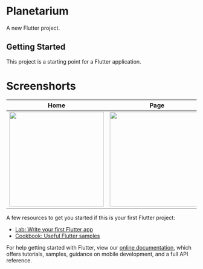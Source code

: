 # Planetarium

A new Flutter project.

## Getting Started

This project is a starting point for a Flutter application.

# Screenshorts

| Home      | Page      | Swipe      |
|------------|-------------|-------------|
| <img src="https://user-images.githubusercontent.com/82761457/147730051-e34b3363-7281-4f0c-b736-b043ef9dc43b.png" width="250"> | <img src="https://user-images.githubusercontent.com/82761457/147730187-dd79c8ec-1930-43a6-bde4-ef3c07d46bd8.png" width="250"> |  <img src="https://user-images.githubusercontent.com/82761457/147729789-739b91d3-57e6-4a9e-bd2b-c44441493f8e.png" width="250"> |


A few resources to get you started if this is your first Flutter project:

- [Lab: Write your first Flutter app](https://flutter.dev/docs/get-started/codelab)
- [Cookbook: Useful Flutter samples](https://flutter.dev/docs/cookbook)

For help getting started with Flutter, view our
[online documentation](https://flutter.dev/docs), which offers tutorials,
samples, guidance on mobile development, and a full API reference.


